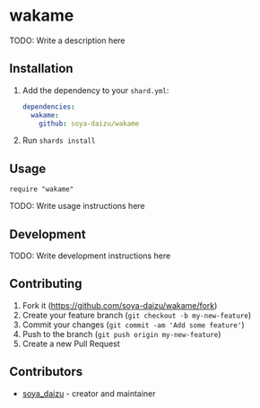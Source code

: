 # wakame

TODO: Write a description here

## Installation

1. Add the dependency to your `shard.yml`:

   ```yaml
   dependencies:
     wakame:
       github: soya-daizu/wakame
   ```

2. Run `shards install`

## Usage

```crystal
require "wakame"
```

TODO: Write usage instructions here

## Development

TODO: Write development instructions here

## Contributing

1. Fork it (<https://github.com/soya-daizu/wakame/fork>)
2. Create your feature branch (`git checkout -b my-new-feature`)
3. Commit your changes (`git commit -am 'Add some feature'`)
4. Push to the branch (`git push origin my-new-feature`)
5. Create a new Pull Request

## Contributors

- [soya_daizu](https://github.com/soya-daizu) - creator and maintainer
